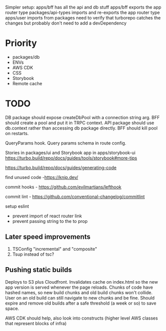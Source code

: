Simpler setup:
apps/bff has all the api and db stuff
apps/bff exports the app router type
packages/api-types imports and re-exports the app router type
apps/user imports from packages
need to verify that turborepo catches the changes
but probably don't need to add a devDependency

# Priority
- packages/db
- ENVs
- AWS CDK
- CSS
- Storybook
- Remote cache

# TODO

DB package should expose createDbPool with a connection string arg.
BFF should create a pool and put it in TRPC context.
API package should use db.context rather than accessing db package directly.
BFF should kill pool on restarts.

QueryParams hook.
Query params schema in route config.

Stories in packages/ui and Storybook app in apps/storybook-ui https://turbo.build/repo/docs/guides/tools/storybook#more-tips

https://turbo.build/repo/docs/guides/generating-code

find unused code -https://knip.dev/

commit hooks - https://github.com/evilmartians/lefthook

commit lint - https://github.com/conventional-changelog/commitlint

setup eslint
- prevent import of react router link
- prevent passing string to the to prop

## Later speed improvements

1. TSConfig "incremental" and "composite"
2. Tsup instead of tsc?

## Pushing static builds

Deploys to S3 plus Cloudfront.
Invalidates cache on index.html so the new app version is served whenever the page reloads.
Chunks of code have hashed names, so new build chunks and old build chunks won't collide.
User on an old build can still navigate to new chunks and be fine.
Should expire and remove old builds after a safe threshold (a week or so) to save space.

AWS CDK should help, also look into constructs (higher level AWS classes that represent blocks of infra)


